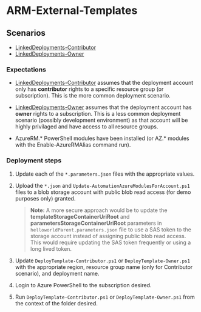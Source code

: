 # ARM-External-Templates

## Scenarios

- [LinkedDeployments-Contributor](LinkedDeployments-Contributor)
- [LinkedDeployments-Owner](LinkedDeployments-Owner)

### Expectations

- [LinkedDeployments-Contributor](LinkedDeployments-Contributor) assumes that the deployment account only has **contributor** rights to a specific resource group (or subscription).  This is the more common deployment scenario.

- [LinkedDeployments-Owner](LinkedDeployments-Owner) assumes that the deployment account has **owner** rights to a subscription.  This is a less common deployment scenario (possibly development environment) as that account will be highly privilaged and have access to all resource groups.

- AzureRM.* PowerShell modules have been installed (or AZ.* modules with the Enable-AzureRMAlias command run).

### Deployment steps

1. Update each of the `*.parameters.json` files with the appropriate values.
1. Upload the `*.json` and `Update-AutomationAzureModulesForAccount.ps1` files to a blob storage account with public blob read access (for demo purposes only) granted.

    > **Note:** A more secure approach would be to update the **templateStorageContainerUriRoot** and **parametersStorageContainerUriRoot** parameters in `helloworldParent.parameters.json` file to use a SAS token to the storage account instead of assigning public blob read access.  This would require updating the SAS token frequently or using a long lived token.

1. Update `DeployTemplate-Contributor.ps1` or `DeployTemplate-Owner.ps1` with the appropriate region, resource group name (only for Contributor scenario), and deployment name.
1. Login to Azure PowerShell to the subscription desired.
1. Run `DeployTemplate-Contributor.ps1` or `DeployTemplate-Owner.ps1` from the context of the folder desired.